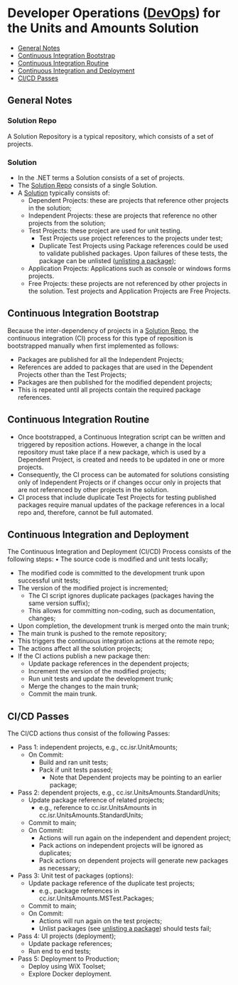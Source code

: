 # Developer Operations ([DevOps]) for the Units and Amounts Solution

* [General Notes](#General-Notes)
* [Continuous Integration Bootstrap](#Continuous-Integration-Bootstrap)
* [Continuous Integration Routine](#Continuous-Integration-Routine)
* [Continuous Integration and Deployment](#Continuous-Integration-Deployment)
* [CI/CD Passes](#CI-CD-Passes)

<a name="General-Notes"></a>
## General Notes

<a name="Solution_Repo"></a>
### Solution Repo
A Solution Repository is a typical repository, which consists of a set of projects. 

<a name="Solution"></a>
### Solution

* In the .NET terms a Solution consists of a set of projects. 
* The [Solution Repo](#Solution-Repo) consists of a single Solution.
* A [Solution](#Solution) typically consists of:
	* Dependent Projects: these are projects that reference other projects in the solution;
	* Independent Projects: these are projects that reference no other projects from the solution;
	* Test Projects: these  project are used for unit testing. 
		* Test Projects use project references to the projects under test;
		* Duplicate Test Projects using Package references could be used to 
		validate published packages. Upon failures of these tests, the package can be 
		unlisted ([unlisting a package]);
	* Application Projects: Applications such as console or windows forms projects.
	* Free Projects: these projects are not referenced by other projects in the solution. 
	Test projects and Application Projects are Free Projects.

<a name="Continuous-Integration-Bootstrap"></a>
## Continuous Integration Bootstrap
	
Because the inter-dependency of projects in a [Solution Repo](#Solution-Repo), 
the continuous integration (CI) process for this type of reposition is
bootstrapped manually when first implemented as follows:
* Packages are published for all the Independent Projects;
* References are added to packages that are used in the Dependent Projects other than the Test Projects;
* Packages are then published for the modified dependent projects;
* This is repeated until all projects contain the required package references.

<a name="Continuous-Integration-Routine"></a>
## Continuous Integration Routine

* Once bootstrapped, a Continuous Integration script can be written and triggered by
reposition actions. However, a change in the local repository must take place 
if a new package, which is used by a Dependent Project, is created and needs to be 
updated in one or more projects.
* Consequently, the CI process can be automated for solutions consisting 
only of Independent Projects or if changes occur only in projects that are not
referenced by other projects in the solution.
* CI process that include duplicate Test Projects for testing published packages
require manual updates of the package references in a local repo and, therefore, cannot be
full automated.

<a name="Continuous-Integration-Deployment"></a>
## Continuous Integration and Deployment

The Continuous Integration and Deployment (CI/CD) Process consists of the following steps:
• The source code is modified and unit tests locally;
* The modified code is committed to the development trunk upon successful unit tests;
* The version of the modified project is incremented;
	* The CI script ignores duplicate packages (packages having the same version suffix);
	* This allows for committing non-coding, such as documentation, changes;
* Upon completion, the development trunk is merged onto the main trunk;
* The main trunk is pushed to the remote repository;
* This triggers the continuous integration actions at the remote repo;
* The actions affect all the solution projects;
* If the CI actions publish a new package then:
	* Update package references in the dependent projects;
	* Increment the version of the modified projects;
	* Run unit tests and update the development trunk;
	* Merge the changes to the main trunk;
	* Commit the main trunk.

<a name="CI-CD-Passes"></a>
## CI/CD Passes

The CI/CD actions thus consist of the following Passes:	
* Pass 1: independent projects, e.g., cc.isr.UnitAmounts;
	* On Commit:
		* Build and ran unit tests;
		* Pack if unit tests passed;
			* Note that Dependent projects may be pointing to an earlier package;
* Pass 2: dependent projects, e.g., cc.isr.UnitsAmounts.StandardUnits;
	* Update package reference of related projects;
		* e.g., reference to cc.isr.UnitsAmounts in cc.isr.UnitsAmounts.StandardUnits;
	* Commit to main;
	* On Commit:
		* Actions will run again on the independent and dependent project;
		* Pack actions on independent projects will be ignored as duplicates;
		* Pack actions on dependent projects will generate new packages as necessary;
* Pass 3: Unit test of packages (options):
	* Update package reference of the duplicate test projects;
		* e.g., package references in cc.isr.UnitsAmounts.MSTest.Packages;
	* Commit to main;
	* On Commit:
		* Actions will run again on the test projects;
		* Unlist packages (see [unlisting a package]) should tests fail;
* Pass 4: UI projects (deployment);
	* Update package references;
	* Run end to end tests;
* Pass 5: Deployment to Production;
	* Deploy using WiX Toolset;
	* Explore Docker deployment.

[DevOps]: https://en.wikipedia.org/wiki/DevOps
[unlisting a package]: https://docs.microsoft.com/en-us/nuget/nuget-org/policies/deleting-packages#unlisting-a-package


